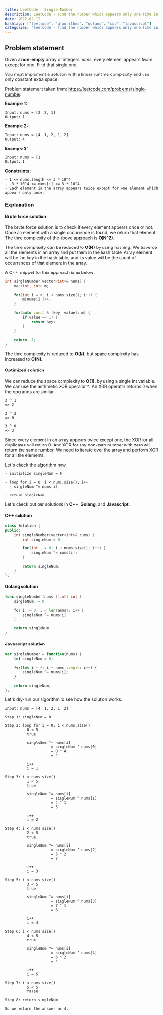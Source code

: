 ```yaml
---
title: LeetCode - Single Number
description: LeetCode - Find the number which appears only one time in an array using C++, Golang and Javascript.
date: 2022-02-12
hashtags: ["leetcode", "algorithms", "golang", "cpp", "javascript"]
categories: "leetcode - find the number which appears only one time in an array, c++, golang, javascript"
---
```


## Problem statement

Given a **non-empty** array of integers *nums*, every element appears *twice* except for one. Find that single one.

You must implement a solution with a linear runtime complexity and use only constant extra space.

Problem statement taken from: <a href='https://leetcode.com/problems/single-number' target='_blank'>https://leetcode.com/problems/single-number</a>.

**Example 1:**

```
Input: nums = [2, 2, 1]
Output: 1
```

**Example 2:**

```
Input: nums = [4, 1, 2, 1, 2]
Output: 4
```

**Example 3:**

```
Input: nums = [1]
Output: 1
```

**Constraints:**

```
- 1 <= nums.length <= 3 * 10^4
- -3 * 10^4 <= nums[i] <= 3 * 10^4
- Each element in the array appears twice except for one element which appears only once.
```

### Explanation

#### Brute force solution

The brute force solution is to check if every element appears once or not.
Once an element with a single occurrence is found, we return that element.
The time complexity of the above approach is **O(N^2)**.

The time complexity can be reduced to **O(N)** by using hashing.
We traverse all the elements in an array and put them in the hash table.
Array element will be the key in the hash table, and its value will be the count
of occurrences of that element in the array.

A C++ snippet for this approach is as below:

```cpp
int singleNumber(vector<int>& nums) {
    map<int, int> m;

    for(int i = 0; i < nums.size(); i++) {
        m[nums[i]]++;
    }

    for(auto const & [key, value]: m) {
        if(value == 1) {
            return key;
        }
    }

    return -1;
}
```

The time complexity is reduced to **O(N)**, but space complexity has increased
to **O(N)**.

#### Optimized solution

We can reduce the space complexity to **O(1)**, by using a single int variable.
We can use the arithmetic XOR operator **^**.
An XOR operator returns 0 when the operands are similar.

```
3 ^ 1
=> 2

3 ^ 2
=> 0

3 ^ 0
=> 3
```

Since every element in an array appears twice except one, the XOR for
all duplicates will return 0. And XOR for any non-zero number with zero
will return the same number.
We need to iterate over the array and perform XOR for all the elements.

Let's check the algorithm now.

```
- initialize singleNum = 0

- loop for i = 0; i < nums.size(); i++
  - singleNum ^= nums[i]

- return singleNum
```

Let's check out our solutions in **C++**, **Golang**, and **Javascript**.

#### C++ solution

```cpp
class Solution {
public:
    int singleNumber(vector<int>& nums) {
        int singleNum = 0;

        for(int i = 0; i < nums.size(); i++) {
            singleNum ^= nums[i];
        }

        return singleNum;
    }
};
```

#### Golang solution

```go
func singleNumber(nums []int) int {
    singleNum := 0

    for i := 0; i < len(nums); i++ {
        singleNum ^= nums[i]
    }

    return singleNum
}
```

#### Javascript solution

```javascript
var singleNumber = function(nums) {
    let singleNum = 0;

    for(let i = 0; i < nums.length; i++) {
        singleNum ^= nums[i];
    }

    return singleNum;
};
```

Let's dry-run our algorithm to see how the solution works.

```
Input: nums = [4, 1, 2, 1, 2]

Step 1: singleNum = 0

Step 2: loop for i = 0; i < nums.size()
          0 < 5
          true

          singleNum ^= nums[i]
                     = singleNum ^ nums[0]
                     = 0 ^ 4
                     = 4

          i++
          i = 1

Step 3: i < nums.size()
          1 < 5
          true

          singleNum ^= nums[i]
                     = singleNum ^ nums[1]
                     = 4 ^ 1
                     = 5

          i++
          i = 2

Step 4: i < nums.size()
          2 < 5
          true

          singleNum ^= nums[i]
                     = singleNum ^ nums[2]
                     = 5 ^ 2
                     = 7

          i++
          i = 3

Step 5: i < nums.size()
          3 < 5
          true

          singleNum ^= nums[i]
                     = singleNum ^ nums[3]
                     = 7 ^ 1
                     = 6

          i++
          i = 4

Step 6: i < nums.size()
          4 < 5
          true

          singleNum ^= nums[i]
                     = singleNum ^ nums[4]
                     = 6 ^ 2
                     = 4

          i++
          i = 5

Step 7: i < nums.size()
          5 < 5
          false

Step 8: return singleNum

So we return the answer as 4.
```
